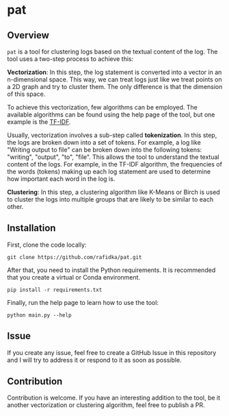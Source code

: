 # pat

## Overview

`pat` is a tool for clustering logs based on the textual content of the log.
The tool uses a two-step process to achieve this:

**Vectorization**: In this step, the log statement is converted into a vector in
an n-dimensional space. This way, we can treat logs just like we treat points on
a 2D graph and try to cluster them. The only difference is that the dimension of
this space.

To achieve this vectorization, few algorithms can be employed. The available
algorithms can be found using the help page of the tool, but one example is the
[TF-IDF](https://en.wikipedia.org/wiki/Tf%E2%80%93idf).

Usually, vectorization involves a sub-step called **tokenization**. In this
step, the logs are broken down into a set of tokens. For example, a log like
"Writing output to file" can be broken down into the following tokens:
"writing", "output", "to", "file". This allows the tool to understand the
textual content of the logs. For example, in the TF-IDF algorithm, the
frequencies of the words (tokens) making up each log statement are used to
determine how important each word in the log is.

**Clustering**: In this step, a clustering algorithm like K-Means or Birch
is used to cluster the logs into multiple groups that are likely to be similar
to each other.

## Installation

First, clone the code locally:

```
git clone https://github.com/rafidka/pat.git
```

After that, you need to install the Python requirements. It is recommended that
you create a virtual or Conda environment.

```
pip install -r requirements.txt
```

Finally, run the help page to learn how to use the tool:

```
python main.py --help
```

## Issue

If you create any issue, feel free to create a GitHub Issue in this repository
and I will try to address it or respond to it as soon as possible.

## Contribution

Contribution is welcome. If you have an interesting addition to the tool, be it
another vectorization or clustering algorithm, feel free to publish a PR.
